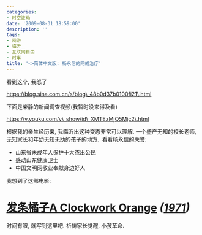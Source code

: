 ```yaml
---
categories:
- 时空波动
date: '2009-08-31 18:59:00'
description: ''
tags:
- 网游
- 临沂
- 互联网自由
- 时事
title: '<>简体中文版: 杨永信的网戒治疗'
---
```

看到这个, 我怒了  
  


https://blog.sina.com.cn/s/blog\_48b0d37b0100fi21\.html  

  


下面是柴静的新闻调查视频(我暂时没来得及看)  
  
https://v.youku.com/v\_show/id\_XMTEzMjQ5Mjc2\.html  
  
根据我的亲生经历来, 我临沂出这种变态非常可以理解. 一个盛产无知的校长老师, 无知家长和年幼无知无助的孩子的地方.  看看杨永信的荣誉:  
  



* 山东省未成年人保护十大杰出公民
* 感动山东健康卫士
* 中国文明网敬业奉献身边好人

我想到了这部电影:  
  
[发条橘子](https://www.mtime.com/movie/10550/)[A Clockwork Orange](https://www.mtime.com/movie/10550/)  *([1971](https://www.mtime.com/movie/section/year/1971/))*
===========================================================================================================================================================

  
时间有限, 就写到这里吧. 祈祷家长觉醒, 小孩革命.   
  

  
   

